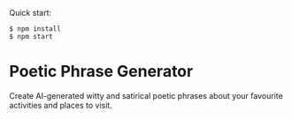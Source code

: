 
Quick start:

```
$ npm install
$ npm start
````

# Poetic Phrase Generator

Create AI-generated witty and satirical poetic phrases about your favourite activities and places to visit.

